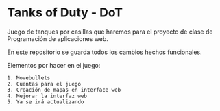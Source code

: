 # Tanks of Duty - DoT


Juego de tanques por casillas que haremos para el proyecto de clase de Programación de aplicaciones web.

En este repositorio se guarda todos los cambios hechos funcionales.

Elementos por hacer en el juego:

	1. Movebullets 
	2. Cuentas para el juego
	3. Creación de mapas en interface web
	4. Mejorar la interfaz web
	5. Ya se irá actualizando
